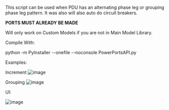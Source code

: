 This script can be used when PDU has an alternating phase leg or grouping phase leg pattern. It was also will also auto do circuit breakers.

**PORTS MUST ALREADY BE MADE**

Will only work on Custom Models if you are not in Main Model Library.


Compile With:

python -m PyInstaller --onefile --noconsole PowerPortsAPI.py

Examples:

Increment
![image](https://user-images.githubusercontent.com/36317228/228587716-4dbf93e9-ce55-4f2a-93e5-5cbf6875591f.png)

Grouping
![image](https://user-images.githubusercontent.com/36317228/230176311-9def9b80-a7f4-4636-8876-63c04195a5b4.png)

UI:

![image](https://user-images.githubusercontent.com/36317228/233168128-7947d19d-8400-4be4-8492-8019f0c402d1.png)
